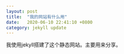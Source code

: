 ```yaml
---
layout: post
title:  "我的网站有什么用"
date:   2020-06-10 22:41:10 +0800
category: jekyll update
---
```


我使用jekyll搭建了这个静态网站。主要用来分享。